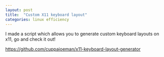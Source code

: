 ```yaml
---
layout: post
title:  "Custom X11 keyboard layout"
categories: linux efficiency
---
```


I made a script which allows you to generate custom keyboard layouts on x11, go and check it out!

https://github.com/cuppajoeman/x11-keyboard-layout-generator

